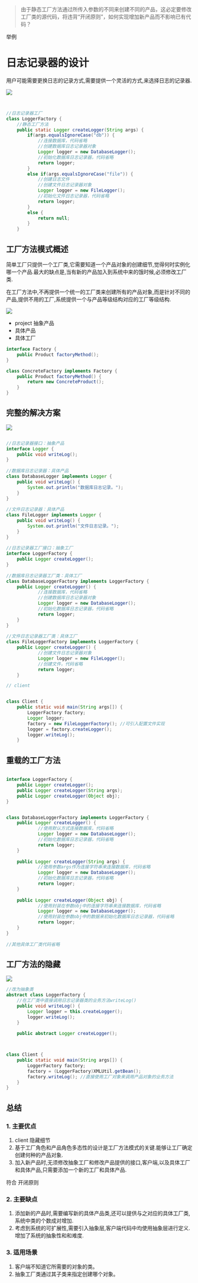 > 由于静态工厂方法通过所传入参数的不同来创建不同的产品，这必定要修改工厂类的源代码，将违背“开闭原则”，如何实现增加新产品而不影响已有代码？


举例

# 日志记录器的设计

用户可能需要更换日志的记录方式,需要提供一个灵活的方式,来选择日志的记录器.

![](factory.jpeg)

```java


//日志记录器工厂
class LoggerFactory {
    //静态工厂方法
	public static Logger createLogger(String args) {
		if(args.equalsIgnoreCase("db")) {
			//连接数据库，代码省略
			//创建数据库日志记录器对象
			Logger logger = new DatabaseLogger(); 
			//初始化数据库日志记录器，代码省略
			return logger;
		}
		else if(args.equalsIgnoreCase("file")) {
			//创建日志文件
			//创建文件日志记录器对象
			Logger logger = new FileLogger(); 
			//初始化文件日志记录器，代码省略
			return logger;			
		}
		else {
			return null;
		}
	}

```

## 工厂方法模式概述

简单工厂只提供一个工厂类,它需要知道一个产品对象的创建细节,觉得何时实例化哪一个产品.最大的缺点是,当有新的产品加入到系统中来的饿时候,必须修改工厂类.

在工厂方法中,不再提供一个统一的工厂类来创建所有的产品对象,而是针对不同的产品,提供不用的工厂,系统提供一个与产品等级结构对应的工厂等级结构.

![](factory-structure.jpeg)

* project 抽象产品
* 具体产品
* 具体工厂

```java
interface Factory {
    public Product factoryMethod();
}

class ConcreteFactory implements Factory {
    public Product factoryMethod() {
        return new ConcreteProduct();
    }
}


```

## 完整的解决方案

![](factory-modify.jpeg)

```java

//日志记录器接口：抽象产品
interface Logger {
	public void writeLog();
}
 
//数据库日志记录器：具体产品
class DatabaseLogger implements Logger {
	public void writeLog() {
		System.out.println("数据库日志记录。");
	}
}
 
//文件日志记录器：具体产品
class FileLogger implements Logger {
	public void writeLog() {
		System.out.println("文件日志记录。");
	}
}
 
//日志记录器工厂接口：抽象工厂
interface LoggerFactory {
	public Logger createLogger();
}
 
//数据库日志记录器工厂类：具体工厂
class DatabaseLoggerFactory implements LoggerFactory {
	public Logger createLogger() {
			//连接数据库，代码省略
			//创建数据库日志记录器对象
			Logger logger = new DatabaseLogger(); 
			//初始化数据库日志记录器，代码省略
			return logger;
	}	
}
 
//文件日志记录器工厂类：具体工厂
class FileLoggerFactory implements LoggerFactory {
	public Logger createLogger() {
            //创建文件日志记录器对象
			Logger logger = new FileLogger(); 
			//创建文件，代码省略
			return logger;
	}	

// client


class Client {
	public static void main(String args[]) {
		LoggerFactory factory;
		Logger logger;
		factory = new FileLoggerFactory(); //可引入配置文件实现
		logger = factory.createLogger();
		logger.writeLog();
	}


```

## 重载的工厂方法

```java

interface LoggerFactory {
	public Logger createLogger();
	public Logger createLogger(String args);
	public Logger createLogger(Object obj);
}


class DatabaseLoggerFactory implements LoggerFactory {
	public Logger createLogger() {
			//使用默认方式连接数据库，代码省略
			Logger logger = new DatabaseLogger(); 
			//初始化数据库日志记录器，代码省略
			return logger;
	}
 
	public Logger createLogger(String args) {
			//使用参数args作为连接字符串来连接数据库，代码省略
			Logger logger = new DatabaseLogger(); 
			//初始化数据库日志记录器，代码省略
			return logger;
	}	
 
	public Logger createLogger(Object obj) {
			//使用封装在参数obj中的连接字符串来连接数据库，代码省略
			Logger logger = new DatabaseLogger(); 
			//使用封装在参数obj中的数据来初始化数据库日志记录器，代码省略
			return logger;
	}	
}
 
//其他具体工厂类代码省略

```
## 工厂方法的隐藏

![](factory-hide.jpeg)

```java
//改为抽象类
abstract class LoggerFactory {
    //在工厂类中直接调用日志记录器类的业务方法writeLog()
	public void writeLog() {
		Logger logger = this.createLogger();
		logger.writeLog();
	}
	
	public abstract Logger createLogger();	



class Client {
	public static void main(String args[]) {
		LoggerFactory factory;
		factory = (LoggerFactory)XMLUtil.getBean();
		factory.writeLog(); //直接使用工厂对象来调用产品对象的业务方法
	}
}

```

## 总结

### 1. 主要优点

1. client 隐藏细节
2. 基于工厂角色和产品角色多态性的设计是工厂方法模式的关键.能够让工厂确定创建何种的产品对象.
3. 加入新产品时,无须修改抽象工厂和修改产品提供的接口,客户端,以及具体工厂和具体产品,只需要添加一个新的工厂和具体产品.

符合 开闭原则


### 2. 主要缺点

1. 添加新的产品时,需要编写新的具体产品类,还可以提供与之对应的具体工厂类,系统中类的个数成对增加.
2. 考虑到系统的可扩展性,需要引入抽象层,客户端代码中均使用抽象层进行定义.
增加了系统的抽象性和和难度.

### 3. 适用场景

1. 客户端不知道它所需要的对象的类。
2. 抽象工厂类通过其子类来指定创建哪个对象。